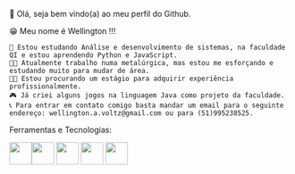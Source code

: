 👋 Olá, seja bem vindo(a) ao meu perfil do Github.

  😁 Meu nome é Wellington !!!
  
    📘 Estou estudando Análise e desenvolvimento de sistemas, na faculdade QI e estou aprendendo Python e JavaScript.
    🧑‍🏭 Atualmente trabalho numa metalúrgica, mas estou me esforçando e estudando muito para mudar de área.
    🧑‍💼 Estou procurando um estágio para adquirir experiência profissionalmente.
    🎮 Já criei alguns jogos na linguagem Java como projeto da faculdade.
    📞 Para entrar em contato comigo basta mandar um email para o seguinte endereço: wellington.a.voltz@gmail.com ou para (51)995238525.


Ferramentas e Tecnologias:

<img src="https://cdn.jsdelivr.net/gh/devicons/devicon/icons/java/java-original-wordmark.svg" width="40" height="40" /><img src="https://cdn.jsdelivr.net/gh/devicons/devicon/icons/mysql/mysql-original-wordmark.svg" width="40" height="40" />
<img src="https://cdn.jsdelivr.net/gh/devicons/devicon/icons/javascript/javascript-original.svg" width="40" height="40" />
<img src="https://cdn.jsdelivr.net/gh/devicons/devicon/icons/html5/html5-original.svg" width="40" height="40" />
<img src="https://cdn.jsdelivr.net/gh/devicons/devicon/icons/css3/css3-original.svg" width="40" height="40" />
          
